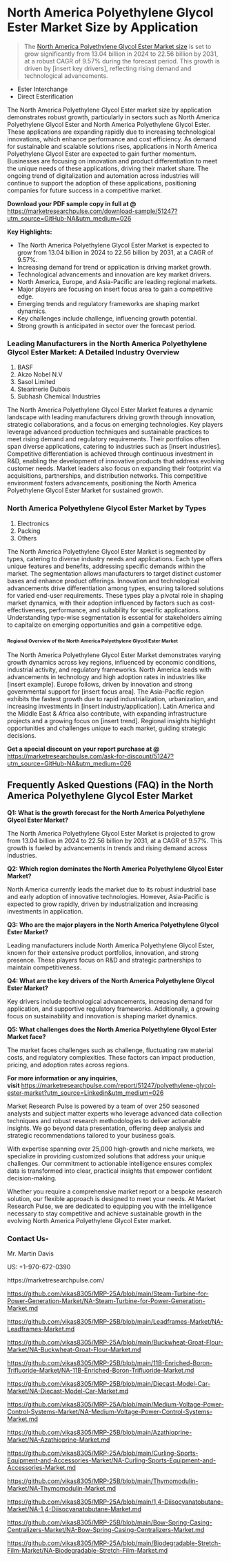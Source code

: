
<h1>North America Polyethylene Glycol Ester Market&nbsp;Size by Application</h1><blockquote><p>The <a href="https://marketresearchpulse.com/download-sample/51247?utm_source=GitHub-NA&amp;utm_medium=026">North America Polyethylene Glycol Ester Market size</a> is set to grow significantly from 13.04 billion in 2024 to 22.56 billion by 2031, at a robust CAGR of 9.57% during the forecast period. This growth is driven by [insert key drivers], reflecting rising demand and technological advancements.</p></blockquote><ul><li> Ester Interchange<li> Direct Esterification</li></ul><p>The North America Polyethylene Glycol Ester market size by application demonstrates robust growth, particularly in sectors such as North America Polyethylene Glycol Ester and North America Polyethylene Glycol Ester. These applications are expanding rapidly due to increasing technological innovations, which enhance performance and cost efficiency. As demand for sustainable and scalable solutions rises, applications in North America Polyethylene Glycol Ester are expected to gain further momentum. Businesses are focusing on innovation and product differentiation to meet the unique needs of these applications, driving their market share. The ongoing trend of digitalization and automation across industries will continue to support the adoption of these applications, positioning companies for future success in a competitive market.</p><p><strong>Download your PDF sample copy in full at @ </strong><a href="https://marketresearchpulse.com/download-sample/51247?utm_source=GitHub-NA&amp;utm_medium=026">https://marketresearchpulse.com/download-sample/51247?utm_source=GitHub-NA&amp;utm_medium=026</a></p><p><strong>Key Highlights: </strong></p><ul><li>The North America Polyethylene Glycol Ester Market is expected to grow from 13.04 billion in 2024 to 22.56 billion by 2031, at a CAGR of 9.57%.</li><li>Increasing demand for trend or application is driving market growth.</li><li>Technological advancements and innovation are key market drivers.</li><li>North America, Europe, and Asia-Pacific are leading regional markets.</li><li>Major players are focusing on insert focus area to gain a competitive edge.</li><li>Emerging trends and regulatory frameworks are shaping market dynamics.</li><li>Key challenges include challenge, influencing growth potential.</li><li>Strong growth is anticipated in sector over the forecast period.</li></ul><h3>Leading Manufacturers in the North America Polyethylene Glycol Ester Market: A Detailed Industry Overview</h3><ol><li> BASF</li><li>Akzo Nobel N.V</li><li>Sasol Limited</li><li>Stearinerie Dubois</li><li>Subhash Chemical Industries</li></ol><div class="flex max-w-full flex-col flex-grow"><div class="min-h-8 text-message flex w-full flex-col items-end gap-2 whitespace-normal break-words [.text-message+&amp;]:mt-5" dir="auto" data-message-author-role="assistant" data-message-id="fd8432e4-4910-450d-b182-61b7bfb0a01f" data-message-model-slug="gpt-4o"><div class="flex w-full flex-col gap-1 empty:hidden first:pt-[3px]"><div class="markdown prose w-full break-words dark:prose-invert light"><p>The North America Polyethylene Glycol Ester Market features a dynamic landscape with leading manufacturers driving growth through innovation, strategic collaborations, and a focus on emerging technologies. Key players leverage advanced production techniques and sustainable practices to meet rising demand and regulatory requirements. Their portfolios often span diverse applications, catering to industries such as [insert industries]. Competitive differentiation is achieved through continuous investment in R&amp;D, enabling the development of innovative products that address evolving customer needs. Market leaders also focus on expanding their footprint via acquisitions, partnerships, and distribution networks. This competitive environment fosters advancements, positioning the North America Polyethylene Glycol Ester Market for sustained growth.</p></div></div></div></div><h3>North America Polyethylene Glycol Ester Market by Types</h3><ol><li> Electronics<li> Packing<li> Others</li></ol><div class="flex max-w-full flex-col flex-grow"><div class="min-h-8 text-message flex w-full flex-col items-end gap-2 whitespace-normal break-words [.text-message+&amp;]:mt-5" dir="auto" data-message-author-role="assistant" data-message-id="084470be-0bb7-4664-bddf-5156b4f41249" data-message-model-slug="gpt-4o-mini"><div class="flex w-full flex-col gap-1 empty:hidden first:pt-[3px]"><div class="markdown prose w-full break-words dark:prose-invert light"><p>The North America Polyethylene Glycol Ester Market is segmented by types, catering to diverse industry needs and applications. Each type offers unique features and benefits, addressing specific demands within the market. The segmentation allows manufacturers to target distinct customer bases and enhance product offerings. Innovation and technological advancements drive differentiation among types, ensuring tailored solutions for varied end-user requirements. These types play a pivotal role in shaping market dynamics, with their adoption influenced by factors such as cost-effectiveness, performance, and suitability for specific applications. Understanding type-wise segmentation is essential for stakeholders aiming to capitalize on emerging opportunities and gain a competitive edge.</p></div></div></div></div><h3><span style="font-size: 11px;">Regional Overview of the North America Polyethylene Glycol Ester Market</span></h3><div class="flex max-w-full flex-col flex-grow"><div class="min-h-8 text-message flex w-full flex-col items-end gap-2 whitespace-normal break-words [.text-message+&amp;]:mt-5" dir="auto" data-message-author-role="assistant" data-message-id="e9038762-ce64-4e30-91c9-9bd413514231" data-message-model-slug="gpt-4o-mini"><div class="flex w-full flex-col gap-1 empty:hidden first:pt-[3px]"><div class="markdown prose w-full break-words dark:prose-invert light"><p>The North America Polyethylene Glycol Ester Market demonstrates varying growth dynamics across key regions, influenced by economic conditions, industrial activity, and regulatory frameworks. North America leads with advancements in technology and high adoption rates in industries like [insert example]. Europe follows, driven by innovation and strong governmental support for [insert focus area]. The Asia-Pacific region exhibits the fastest growth due to rapid industrialization, urbanization, and increasing investments in [insert industry/application]. Latin America and the Middle East &amp; Africa also contribute, with expanding infrastructure projects and a growing focus on [insert trend]. Regional insights highlight opportunities and challenges unique to each market, guiding strategic decisions.</p></div></div></div></div><p><strong>Get a special discount on your report purchase at @ </strong><a href="https://marketresearchpulse.com/ask-for-discount/51247?utm_source=GitHub-NA&amp;utm_medium=026">https://marketresearchpulse.com/ask-for-discount/51247?utm_source=GitHub-NA&amp;utm_medium=026</a></p><h2>Frequently Asked Questions (FAQ) in the North America Polyethylene Glycol Ester Market</h2><p><strong>Q1: What is the growth forecast for the North America Polyethylene Glycol Ester Market?</strong></p><p>The North America Polyethylene Glycol Ester Market is projected to grow from 13.04 billion in 2024 to 22.56 billion by 2031, at a CAGR of 9.57%. This growth is fueled by advancements in trends and rising demand across industries.</p><p><strong>Q2: Which region dominates the North America Polyethylene Glycol Ester Market?</strong></p><p>North America currently leads the market due to its robust industrial base and early adoption of innovative technologies. However, Asia-Pacific is expected to grow rapidly, driven by industrialization and increasing investments in application.</p><p><strong>Q3: Who are the major players in the North America Polyethylene Glycol Ester Market?</strong></p><p>Leading manufacturers include North America Polyethylene Glycol Ester, known for their extensive product portfolios, innovation, and strong presence. These players focus on R&amp;D and strategic partnerships to maintain competitiveness.</p><p><strong>Q4: What are the key drivers of the North America Polyethylene Glycol Ester Market?</strong></p><p>Key drivers include technological advancements, increasing demand for application, and supportive regulatory frameworks. Additionally, a growing focus on sustainability and innovation is shaping market dynamics.</p><p><strong>Q5: What challenges does the North America Polyethylene Glycol Ester Market face?</strong></p><p>The market faces challenges such as challenge, fluctuating raw material costs, and regulatory complexities. These factors can impact production, pricing, and adoption rates across regions.</p><p><strong>For more information or any inquiries, visit&nbsp;</strong><a href="https://marketresearchpulse.com/report/51247/polyethylene-glycol-ester-market?utm_source=Linkedin&utm_medium=026">https://marketresearchpulse.com/report/51247/polyethylene-glycol-ester-market?utm_source=Linkedin&utm_medium=026</a></p><p>Market Research Pulse is powered by a team of over 250 seasoned analysts and subject matter experts who leverage advanced data collection techniques and robust research methodologies to deliver actionable insights. We go beyond data presentation, offering deep analysis and strategic recommendations tailored to your business goals.</p><p>With expertise spanning over 25,000 high-growth and niche markets, we specialize in providing customized solutions that address your unique challenges. Our commitment to actionable intelligence ensures complex data is transformed into clear, practical insights that empower confident decision-making.</p><p>Whether you require a comprehensive market report or a bespoke research solution, our flexible approach is designed to meet your needs. At Market Research Pulse, we are dedicated to equipping you with the intelligence necessary to stay competitive and achieve sustainable growth in the evolving North America Polyethylene Glycol Ester market.</p><h3><strong>Contact Us-</strong></h3><p>Mr. Martin Davis</p><p>US: +1-970-672-0390</p><p>https://marketresearchpulse.com/</p><p><a href="https://github.com/vikas8305/MRP-25A/blob/main/Steam-Turbine-for-Power-Generation-Market/NA-Steam-Turbine-for-Power-Generation-Market.md">https://github.com/vikas8305/MRP-25A/blob/main/Steam-Turbine-for-Power-Generation-Market/NA-Steam-Turbine-for-Power-Generation-Market.md</a></p><p><a href="https://github.com/vikas8305/MRP-25B/blob/main/Leadframes-Market/NA-Leadframes-Market.md">https://github.com/vikas8305/MRP-25B/blob/main/Leadframes-Market/NA-Leadframes-Market.md</a></p><p><a href="https://github.com/vikas8305/MRP-25A/blob/main/Buckwheat-Groat-Flour-Market/NA-Buckwheat-Groat-Flour-Market.md">https://github.com/vikas8305/MRP-25A/blob/main/Buckwheat-Groat-Flour-Market/NA-Buckwheat-Groat-Flour-Market.md</a></p><p><a href="https://github.com/vikas8305/MRP-25B/blob/main/11B-Enriched-Boron-Trifluoride-Market/NA-11B-Enriched-Boron-Trifluoride-Market.md">https://github.com/vikas8305/MRP-25B/blob/main/11B-Enriched-Boron-Trifluoride-Market/NA-11B-Enriched-Boron-Trifluoride-Market.md</a></p><p><a href="https://github.com/vikas8305/MRP-25B/blob/main/Diecast-Model-Car-Market/NA-Diecast-Model-Car-Market.md">https://github.com/vikas8305/MRP-25B/blob/main/Diecast-Model-Car-Market/NA-Diecast-Model-Car-Market.md</a></p><p><a href="https://github.com/vikas8305/MRP-25A/blob/main/Medium-Voltage-Power-Control-Systems-Market/NA-Medium-Voltage-Power-Control-Systems-Market.md">https://github.com/vikas8305/MRP-25A/blob/main/Medium-Voltage-Power-Control-Systems-Market/NA-Medium-Voltage-Power-Control-Systems-Market.md</a></p><p><a href="https://github.com/vikas8305/MRP-25B/blob/main/Azathioprine-Market/NA-Azathioprine-Market.md">https://github.com/vikas8305/MRP-25B/blob/main/Azathioprine-Market/NA-Azathioprine-Market.md</a></p><p><a href="https://github.com/vikas8305/MRP-25A/blob/main/Curling-Sports-Equipment-and-Accessories-Market/NA-Curling-Sports-Equipment-and-Accessories-Market.md">https://github.com/vikas8305/MRP-25A/blob/main/Curling-Sports-Equipment-and-Accessories-Market/NA-Curling-Sports-Equipment-and-Accessories-Market.md</a></p><p><a href="https://github.com/vikas8305/MRP-25B/blob/main/Thymomodulin-Market/NA-Thymomodulin-Market.md">https://github.com/vikas8305/MRP-25B/blob/main/Thymomodulin-Market/NA-Thymomodulin-Market.md</a></p><p><a href="https://github.com/vikas8305/MRP-25A/blob/main/1,4-Diisocyanatobutane-Market/NA-1,4-Diisocyanatobutane-Market.md">https://github.com/vikas8305/MRP-25A/blob/main/1,4-Diisocyanatobutane-Market/NA-1,4-Diisocyanatobutane-Market.md</a></p><p><a href="https://github.com/vikas8305/MRP-25B/blob/main/Bow-Spring-Casing-Centralizers-Market/NA-Bow-Spring-Casing-Centralizers-Market.md">https://github.com/vikas8305/MRP-25B/blob/main/Bow-Spring-Casing-Centralizers-Market/NA-Bow-Spring-Casing-Centralizers-Market.md</a></p><p><a href="https://github.com/vikas8305/MRP-25A/blob/main/Biodegradable-Stretch-Film-Market/NA-Biodegradable-Stretch-Film-Market.md">https://github.com/vikas8305/MRP-25A/blob/main/Biodegradable-Stretch-Film-Market/NA-Biodegradable-Stretch-Film-Market.md</a></p>
